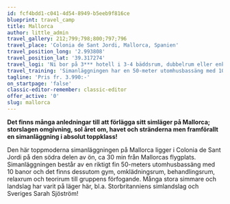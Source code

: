 ```yaml
---
id: fcf4bdd1-c041-4d54-8949-b5eeb9f816ce
blueprint: travel_camp
title: Mallorca
author: little_admin
travel_gallery: 212;799;798;800;797;796
travel_place: 'Colonia de Sant Jordi, Mallorca, Spanien'
travel_position_long: '2.993808'
travel_position_lat: '39.317274'
travel_logi: 'Ni bor på 3*** hotell i 3-4 bäddsrum, dubbelrum eller enkelrum med dusch/WC, luftkonditionering, tv, hårtork. Hotellet har en utomhuspool. Fri Wi-Fi. Det är ca 2 minuters promenad till simanläggningen.'
travel_training: 'Simanläggningen har en 50-meter utomhusbassäng med 10 banor och det finns även gym, omklädningsrum, behandlingsrum, relaxrum och teorirum.'
tagline: 'Pris fr. 3.990:-'
on_startpage: 'false'
classic-editor-remember: classic-editor
offer_active: '0'
slug: mallorca
---
```

<p><strong>Det finns många anledningar till att förlägga sitt simläger på Mallorca; storslagen omgivning, sol året om, havet och stränderna men framförallt en simanläggning i absolut toppklass!</strong></p>
<p>Den här toppmoderna simanläggningen på Mallorca ligger i Colonia de Sant Jordi på den södra delen av ön, ca 30 min från Mallorcas flygplats. Simanläggningen består av en riktigt fin 50-meters utomhusbassäng med 10 banor och det finns dessutom gym, omklädningsrum, behandlingsrum, relaxrum och teorirum till gruppens förfogande. Många stora simmare och landslag har varit på läger här, bl.a. Storbritanniens simlandslag och Sveriges Sarah Sjöström!</p>
